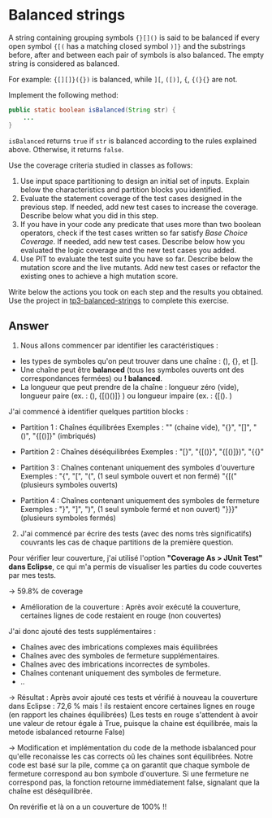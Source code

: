 # Balanced strings

A string containing grouping symbols `{}[]()` is said to be balanced if every open symbol `{[(` has a matching closed symbol `)]}` and the substrings before, after and between each pair of symbols is also balanced. The empty string is considered as balanced.

For example: `{[][]}({})` is balanced, while `][`, `([)]`, `{`, `{(}{}` are not.

Implement the following method:

```java
public static boolean isBalanced(String str) {
    ...
}
```

`isBalanced` returns `true` if `str` is balanced according to the rules explained above. Otherwise, it returns `false`.

Use the coverage criteria studied in classes as follows:

1. Use input space partitioning to design an initial set of inputs. Explain below the characteristics and partition blocks you identified.
2. Evaluate the statement coverage of the test cases designed in the previous step. If needed, add new test cases to increase the coverage. Describe below what you did in this step.
3. If you have in your code any predicate that uses more than two boolean operators, check if the test cases written so far satisfy *Base Choice Coverage*. If needed, add new test cases. Describe below how you evaluated the logic coverage and the new test cases you added.
4. Use PIT to evaluate the test suite you have so far. Describe below the mutation score and the live mutants. Add new test cases or refactor the existing ones to achieve a high mutation score.

Write below the actions you took on each step and the results you obtained.
Use the project in [tp3-balanced-strings](../code/tp3-balanced-strings) to complete this exercise.

## Answer

1. Nous allons commencer par identifier les caractéristiques : 
- les types de symboles qu'on peut trouver dans une chaîne :  (), {}, et [].
- Une chaîne peut être **balanced** (tous les symboles ouverts ont des correspondances fermées) ou **! balanced**.
- La longueur que peut prendre de la chaîne : longueur zéro (vide), longueur paire (ex. : (), {[()()]}  ) ou longueur impaire (ex. : {[().   )

J'ai commencé à identifier quelques partition blocks : 
- Partition 1 : Chaînes équilibrées
Exemples : "" (chaine vide), 
"{}", "[]", "()", 
"{[()]}" (imbriqués)

- Partition 2 : Chaînes déséquilibrées
Exemples : "[}", "{[()}", "{[()]})", "{{}" 

- Partition 3 : Chaînes contenant uniquement des symboles d'ouverture
Exemples : "{", "[", "(",  (1 seul symbole ouvert et non fermé)
"{[(" (plusieurs symboles ouverts)

- Partition 4 : Chaînes contenant uniquement des symboles de fermeture
Exemples : "}", "]", ")", (1 seul symbole fermé et non ouvert)
"}}}" (plusieurs symboles fermés)

2. J'ai commencé par écrire des tests (avec des noms très significatifs) couvrants les cas de chaque partitions de la première question. 

Pour vérifier leur couverture, j'ai utilisé l'option **"Coverage As > JUnit Test" dans Eclipse**, ce qui m'a permis de visualiser les parties du code couvertes par mes tests.

→ 59.8% de coverage 


- Amélioration de la couverture : 
Après avoir exécuté la couverture, certaines lignes de code restaient en rouge (non couvertes) 

J'ai donc ajouté des tests supplémentaires :
- Chaînes avec des imbrications complexes mais équilibrées 
- Chaînes avec des symboles de fermeture supplémentaires.
- Chaînes avec des imbrications incorrectes de symboles.
- Chaînes contenant uniquement des symboles de fermeture.
- .. 

→ Résultat : Après avoir ajouté ces tests et vérifié à nouveau la couverture dans Eclipse : 72,6 % 
mais ! 
ils restaient encore certaines lignes en rouge (en rapport les chaines équilibrées) 
(Les tests en rouge s'attendent à avoir une valeur de retour égale à True, puisque la chaine est équilibrée, mais la metode isbalanced retourne False) 

→ Modification et implémentation du code de la methode isbalanced pour qu'elle reconaisse les cas corrects oû les chaines sont équilibrées.
Notre code est basé sur la pile, comme ça on garantit que chaque symbole de fermeture correspond au bon symbole d'ouverture. Si une fermeture ne correspond pas, la fonction retourne immédiatement false, signalant que la chaîne est déséquilibrée.

On revérifie et là on a un couverture de 100% !!